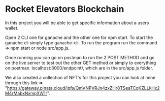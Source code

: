 # Rocket Elevators Blockchain

In this project you will be able to get specific information about a users wallet.


Open 2 CLI one for ganache and the other one for npm start. To start the ganache cli simply type ganache-cli.
To run the program run the command => npm start or node src/app.js.


Once running you can go on postman to run the 2 POST METHOD and go on the live server to test out the other GET method or simply to everything on postman.
localhost:3000/endpoint/, which are in the src/app.js folder.

We also created a collection of NFT's for this project you can look at mine through this link => "https://gateway.pinata.cloud/ipfs/QmVNPVRJn4zxZHr8TSeaTCqKZLLkHx2M4rMabxNxmpXW1r".
